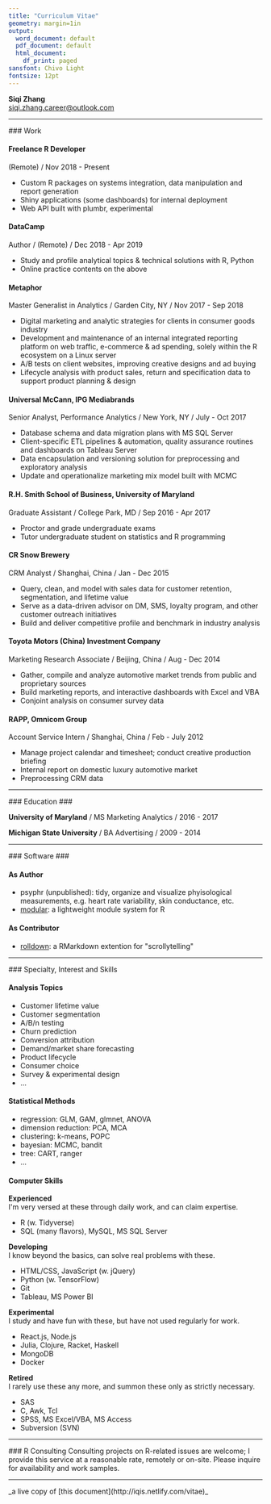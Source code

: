 ```yaml
---
title: "Curriculum Vitae"
geometry: margin=1in
output:
  word_document: default
  pdf_document: default
  html_document:
    df_print: paged
sansfont: Chivo Light
fontsize: 12pt
---
```


**Siqi Zhang**  
siqi.zhang.career@outlook.com

    
<hr/>    
### Work

#### Freelance R Developer
(Remote) / Nov 2018 - Present

- Custom R packages on systems integration, data manipulation and report generation
- Shiny applications (some dashboards) for internal deployment
- Web API built with plumbr, experimental
    
    
#### DataCamp
Author / (Remote) / Dec 2018 - Apr 2019

- Study and profile analytical topics & technical solutions with R, Python
- Online practice contents on the above
   
      
#### Metaphor 
Master Generalist in Analytics / Garden City, NY / Nov 2017 - Sep 2018  

- Digital marketing and analytic strategies for clients in consumer goods industry
- Development and maintenance of an internal integrated reporting platform on web traffic, e-commerce & ad spending, solely within the R ecosystem on a Linux server
- A/B tests on client websites, improving creative designs and ad buying
- Lifecycle analysis with product sales, return and specification data to support product planning & design

    
    
#### Universal McCann, IPG Mediabrands 	
Senior Analyst, Performance Analytics / New York, NY / July - Oct 2017

- Database schema and data migration plans with MS SQL Server
- Client-specific ETL pipelines & automation, quality assurance routines and dashboards on Tableau Server
- Data encapsulation and versioning solution for preprocessing and exploratory analysis
- Update and operationalize marketing mix model built with MCMC 
    
    
#### R.H. Smith School of Business, University of Maryland
Graduate Assistant / College Park, MD / Sep 2016 - Apr 2017

- Proctor and grade undergraduate exams
- Tutor undergraduate student on statistics and R programming
    
    
#### CR Snow Brewery
CRM Analyst / Shanghai, China / Jan - Dec 2015

- Query, clean, and model with sales data for customer retention, segmentation, and lifetime value
- Serve as a data-driven advisor on DM, SMS, loyalty program, and other customer outreach initiatives
- Build and deliver competitive profile and benchmark in industry analysis

    
    
#### Toyota Motors (China) Investment Company
Marketing Research Associate / Beijing, China / Aug - Dec 2014

- Gather, compile and analyze automotive market trends from public and proprietary sources
- Build marketing reports, and interactive dashboards with Excel and VBA
- Conjoint analysis on consumer survey data

    
    
#### RAPP, Omnicom Group   
Account Service Intern / Shanghai, China / Feb - July 2012

- Manage project calendar and timesheet; conduct creative production briefing
- Internal report on domestic luxury automotive market
- Preprocessing CRM data
    
    
<hr/>
### Education ###

**University of Maryland** / MS Marketing Analytics / 2016 - 2017

**Michigan State University** / BA Advertising / 2009 - 2014    
    
<hr/>
### Software ###

#### As Author ####
- psyphr (unpublished): tidy, organize and visualize phyisological measurements, e.g. heart rate variability, skin conductance, etc.
- [modular](https://github.com/iqis/modular): a lightweight module system for R


#### As Contributor ####
- [rolldown](https://cran.r-project.org/web/packages/rolldown/): a RMarkdown extention for "scrollytelling" 


<hr/>
### Specialty, Interest and Skills

    
#### Analysis Topics

- Customer lifetime value
- Customer segmentation
- A/B/n testing
- Churn prediction
- Conversion attribution
- Demand/market share forecasting
- Product lifecycle 
- Consumer choice
- Survey & experimental design
- ... 

#### Statistical Methods

- regression: GLM, GAM, glmnet, ANOVA
- dimension reduction: PCA, MCA
- clustering: k-means, POPC
- bayesian: MCMC, bandit
- tree: CART, ranger
- ...

#### Computer Skills

__Experienced__        
I'm very versed at these through daily work, and can claim expertise.

- R (w. Tidyverse)
- SQL (many flavors), MySQL, MS SQL Server

__Developing__    
I know beyond the basics, can solve real problems with these.

- HTML/CSS, JavaScript (w. jQuery)
- Python (w. TensorFlow)
- Git
- Tableau, MS Power BI

__Experimental__    
I study and have fun with these, but have not used regularly for work.

- React.js, Node.js
- Julia, Clojure, Racket, Haskell
- MongoDB
- Docker

__Retired__   
I rarely use these any more, and summon these only as strictly necessary.

- SAS
- C, Awk, Tcl
- SPSS, MS Excel/VBA, MS Access
- Subversion (SVN)

<hr/>
### R Consulting
Consulting projects on R-related issues are welcome; I provide this service at a reasonable rate, remotely or on-site. Please inquire for availability and work samples. 
<hr/>
_a live copy of [this document](http://iqis.netlify.com/vitae)_
